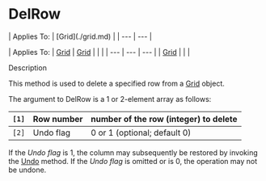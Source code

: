 




<h1 class="heading"><span class="name">DelRow</span></h1>
| Applies To: | [Grid](./grid.md) |
| --- | ---  |

| Applies To: | [Grid](./grid.md) | [Grid](./grid.md) |  |  |
| --- | --- | ---  |
| [Grid](./grid.md) |  |  |


Description


This method is used to delete a specified row from a [Grid](./grid.md) object.


The argument to DelRow is a 1 or 2-element array as follows:

| `[1]` | Row number | number of the row (integer) to delete |
| --- | --- | ---  |
| `[2]` | Undo flag | 0 or 1 (optional; default 0) |


If the *Undo flag* is 1, the column may subsequently be restored by invoking the [Undo](./undo.md) method. If the *Undo flag* is omitted or is 0, the operation may not be undone.



